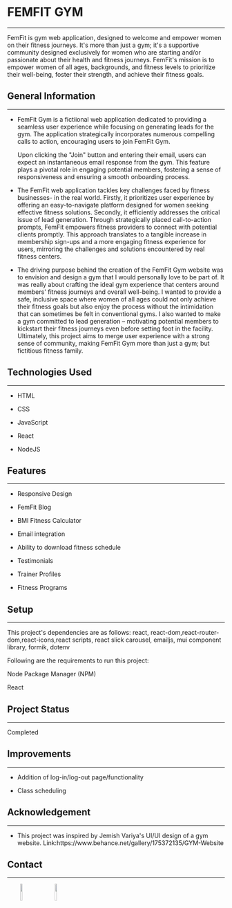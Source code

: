 <h1>FEMFIT GYM</h1>
<hr><p>FemFit is gym web application, designed to welcome and empower women on their fitness journeys.  It's more than just a gym; it's a supportive community designed exclusively for women who are starting and/or passionate about their health and fitness journeys. FemFit's mission is to empower women of all ages, backgrounds, and fitness levels to prioritize their well-being, foster their strength, and achieve their fitness goals.</p><h2>General Information</h2>
<hr><ul>
<li>
<p>FemFit Gym is a fictiional web application dedicated to providing a seamless user experience while focusing on generating leads for the gym. The application strategically incorporates numerous compelling calls to action, encouraging users to join FemFit Gym.</p>
<p>Upon clicking the "Join" button and entering their email, users can expect an instantaneous email response from the gym. This feature plays a pivotal role in engaging potential members, fostering a sense of responsiveness and ensuring a smooth onboarding process.</p>
</li>
</ul><ul>
<li>The FemFit web application tackles key challenges faced by fitness businesses- in the real world. Firstly, it prioritizes user experience by offering an easy-to-navigate platform designed for women seeking effective fitness solutions. Secondly, it efficiently addresses the critical issue of lead generation. Through strategically placed call-to-action prompts, FemFit empowers fitness providers to connect with potential clients promptly. This approach translates to a tangible increase in membership sign-ups and a more engaging fitness experience for users, mirroring the challenges and solutions encountered by real fitness centers.</li>
</ul><ul>
<li>The driving purpose behind the creation of the FemFit Gym website was to envision and design a gym that I would personally love to be part of. It was really about crafting the ideal gym experience that centers around  members' fitness journeys and overall well-being. I wanted to provide a safe, inclusive space where women of all ages could not only achieve their fitness goals but also enjoy the process without the intimidation that can  sometimes be felt in conventional gyms. I also wanted to make a gym committed to lead generation – motivating potential members to kickstart their fitness journeys even before setting foot in the facility. Ultimately, this project aims to merge  user experience with a strong sense of community, making FemFit Gym more than just a gym; but fictitious fitness family.</li>
</ul><h2>Technologies Used</h2>
<hr><ul>
<li>HTML</li>
</ul><ul>
<li>CSS</li>
</ul><ul>
<li>JavaScript</li>
</ul><ul>
<li>React</li>
</ul><ul>
<li>NodeJS</li>
</ul><h2>Features</h2>
<hr><ul>
<li>Responsive Design</li>
</ul><ul>
<li>FemFit Blog</li>
</ul><ul>
<li>BMI Fitness Calculator</li>
</ul><ul>
<li>Email integration</li>
</ul><ul>
<li>Ability to download fitness schedule</li>
</ul><ul>
<li>Testimonials</li>
</ul><ul>
<li>Trainer Profiles</li>
</ul><ul>
<li>Fitness Programs</li>
</ul><h2>Setup</h2>
<hr><p>This project's dependencies are as follows:
react, react-dom,react-router-dom,react-icons,react scripts, react slick carousel, emailjs, mui component library, formik, dotenv</p>
<p>Following are the requirements to run this project:</p>
<p>Node Package Manager (NPM)</p>
<p>React</p><h2>Project Status</h2>
<hr><p>Completed</p><h2>Improvements</h2>
<hr><ul>
<li>Addition of log-in/log-out page/functionality</li>
</ul><ul>
<li>Class scheduling</li>
</ul><h2>Acknowledgement</h2>
<hr><ul>
<li>This project was inspired by Jemish Variya's UI/UI design of a gym website.
Link:https://www.behance.net/gallery/175372135/GYM-Website</li>
</ul><h2>Contact</h2>
<hr><p><span style="margin-right: 30px;"></span><a href="https://www.linkedin.com/in/ylexis-butler-67480b14a/"><img target="_blank" src="https://cdn.jsdelivr.net/gh/devicons/devicon/icons/linkedin/linkedin-original.svg" style="width: 10%;"></a><span style="margin-right: 30px;"></span><a href="https://github.com/YlexisB"><img target="_blank" src="https://cdn.jsdelivr.net/gh/devicons/devicon/icons/github/github-original.svg" style="width: 10%;"></a></p>
